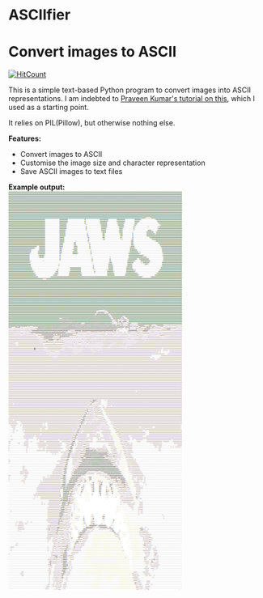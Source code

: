 <h1>ASCIIfier</h1>
<h1>Convert images to ASCII</h4>

[![HitCount](http://hits.dwyl.io/peritract/asciifier.svg)](http://hits.dwyl.io/peritract/asciifier)

This is a simple text-based Python program to convert images into ASCII representations. I am indebted to [Praveen Kumar's tutorial on this](https://www.hackerearth.com/practice/notes/beautiful-python-a-simple-ascii-art-generator-from-images/), which I used as a starting point. 

It relies on PIL(Pillow), but otherwise nothing else. 

<b>Features:</b>
<ul>
  <li>Convert images to ASCII</li>
  <li>Customise the image size and character representation</li>
  <li>Save ASCII images to text files</li>
</ul>

<b>Example output:</b>
<br />
![Jaws](/Examples/jaws.png)
